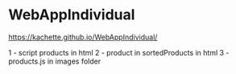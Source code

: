# WebAppIndividual

https://kachette.github.io/WebAppIndividual/

1 - script products in html
2 - product in sortedProducts in html
3 - products.js in images folder
